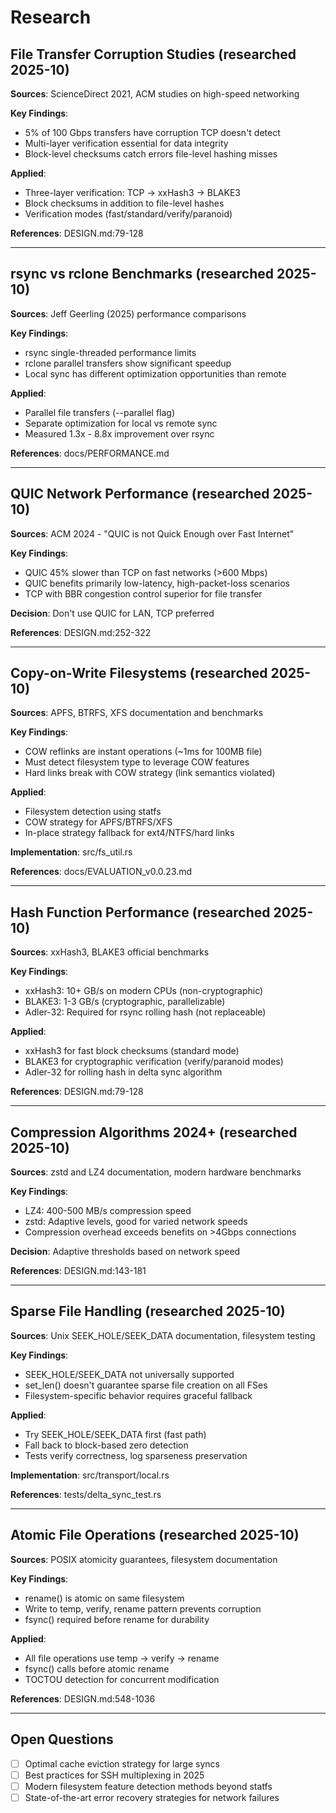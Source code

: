 # Research

## File Transfer Corruption Studies (researched 2025-10)

**Sources**: ScienceDirect 2021, ACM studies on high-speed networking

**Key Findings**:
- 5% of 100 Gbps transfers have corruption TCP doesn't detect
- Multi-layer verification essential for data integrity
- Block-level checksums catch errors file-level hashing misses

**Applied**:
- Three-layer verification: TCP → xxHash3 → BLAKE3
- Block checksums in addition to file-level hashes
- Verification modes (fast/standard/verify/paranoid)

**References**: DESIGN.md:79-128

---

## rsync vs rclone Benchmarks (researched 2025-10)

**Sources**: Jeff Geerling (2025) performance comparisons

**Key Findings**:
- rsync single-threaded performance limits
- rclone parallel transfers show significant speedup
- Local sync has different optimization opportunities than remote

**Applied**:
- Parallel file transfers (--parallel flag)
- Separate optimization for local vs remote sync
- Measured 1.3x - 8.8x improvement over rsync

**References**: docs/PERFORMANCE.md

---

## QUIC Network Performance (researched 2025-10)

**Sources**: ACM 2024 - "QUIC is not Quick Enough over Fast Internet"

**Key Findings**:
- QUIC 45% slower than TCP on fast networks (>600 Mbps)
- QUIC benefits primarily low-latency, high-packet-loss scenarios
- TCP with BBR congestion control superior for file transfer

**Decision**: Don't use QUIC for LAN, TCP preferred

**References**: DESIGN.md:252-322

---

## Copy-on-Write Filesystems (researched 2025-10)

**Sources**: APFS, BTRFS, XFS documentation and benchmarks

**Key Findings**:
- COW reflinks are instant operations (~1ms for 100MB file)
- Must detect filesystem type to leverage COW features
- Hard links break with COW strategy (link semantics violated)

**Applied**:
- Filesystem detection using statfs
- COW strategy for APFS/BTRFS/XFS
- In-place strategy fallback for ext4/NTFS/hard links

**Implementation**: src/fs_util.rs

**References**: docs/EVALUATION_v0.0.23.md

---

## Hash Function Performance (researched 2025-10)

**Sources**: xxHash3, BLAKE3 official benchmarks

**Key Findings**:
- xxHash3: 10+ GB/s on modern CPUs (non-cryptographic)
- BLAKE3: 1-3 GB/s (cryptographic, parallelizable)
- Adler-32: Required for rsync rolling hash (not replaceable)

**Applied**:
- xxHash3 for fast block checksums (standard mode)
- BLAKE3 for cryptographic verification (verify/paranoid modes)
- Adler-32 for rolling hash in delta sync algorithm

**References**: DESIGN.md:79-128

---

## Compression Algorithms 2024+ (researched 2025-10)

**Sources**: zstd and LZ4 documentation, modern hardware benchmarks

**Key Findings**:
- LZ4: 400-500 MB/s compression speed
- zstd: Adaptive levels, good for varied network speeds
- Compression overhead exceeds benefits on >4Gbps connections

**Decision**: Adaptive thresholds based on network speed

**References**: DESIGN.md:143-181

---

## Sparse File Handling (researched 2025-10)

**Sources**: Unix SEEK_HOLE/SEEK_DATA documentation, filesystem testing

**Key Findings**:
- SEEK_HOLE/SEEK_DATA not universally supported
- set_len() doesn't guarantee sparse file creation on all FSes
- Filesystem-specific behavior requires graceful fallback

**Applied**:
- Try SEEK_HOLE/SEEK_DATA first (fast path)
- Fall back to block-based zero detection
- Tests verify correctness, log sparseness preservation

**Implementation**: src/transport/local.rs

**References**: tests/delta_sync_test.rs

---

## Atomic File Operations (researched 2025-10)

**Sources**: POSIX atomicity guarantees, filesystem documentation

**Key Findings**:
- rename() is atomic on same filesystem
- Write to temp, verify, rename pattern prevents corruption
- fsync() required before rename for durability

**Applied**:
- All file operations use temp → verify → rename
- fsync() calls before atomic rename
- TOCTOU detection for concurrent modification

**References**: DESIGN.md:548-1036

---

## Open Questions

- [ ] Optimal cache eviction strategy for large syncs
- [ ] Best practices for SSH multiplexing in 2025
- [ ] Modern filesystem feature detection methods beyond statfs
- [ ] State-of-the-art error recovery strategies for network failures
